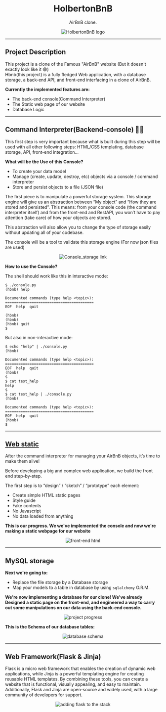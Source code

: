 <h1 align="center">HolbertonBnB</h1>
<p align="center">AirBnB clone.</p>

<p align="center">
	<img src="./misc_stuff/hbnb.png" alt="HolbertonBnB logo">
</p>

---

## Project Description

This project is a clone of the Famous "AirBnB" website (But it doesn't exactly look like it :smile:)<br>
Hbnb(this project) is a fully fledged Web application, with a database storage, a back-end API, and front-end interfacing in a clone of AirBnB.

**Currently the implemented features are:**
- The back-end console(Command Interpreter)
- The Static web page of our website
- Database Logic

---

## Command Interpreter(Backend-console) :man_technologist:

This first step is very important because what is built during this step will be used with all other
following steps: HTML/CSS templating, database storage, API, front-end integration…

**What will be the Use of this Console?**

- To create your data model
- Manage (create, update, destroy, etc) objects via a console / command interpreter
- Store and persist objects to a file (JSON file)

The first piece is to manipulate a powerful storage system. This storage engine will give us an abstraction between “My object” and “How they are stored and persisted”. This means: from your console code (the command interpreter itself) and from the front-end and RestAPI, you won’t have to pay attention (take care) of how your objects are stored.

This abstraction will also allow you to change the type of storage easily without updating all of your codebase.

The console will be a tool to validate this storage engine (For now json files are used)

<p align="center">
    <img src="./misc_stuff/console.png" alt="Console_storage link">
</p>

**How to use the Console?**

The shell should work like this in interactive mode:

```
$ ./console.py
(hbnb) help

Documented commands (type help <topic>):
========================================
EOF  help  quit

(hbnb) 
(hbnb) 
(hbnb) quit
$
```

But also in non-interactive mode:

```
$ echo "help" | ./console.py
(hbnb)

Documented commands (type help <topic>):
========================================
EOF  help  quit
(hbnb)
$
$ cat test_help
help
$
$ cat test_help | ./console.py
(hbnb)

Documented commands (type help <topic>):
========================================
EOF  help  quit
(hbnb)
$
```

---

## <a href="https://github.com/Bikaze/AirBnB_clone/tree/main/web_static">Web static</a>

After the command interpreter for managing your AirBnB objects, it’s time to make them alive!

Before developing a big and complex web application, we build the front end step-by-step.

The first step is to “design” / “sketch” / “prototype” each element:

- Create simple HTML static pages
- Style guide
- Fake contents
- No Javascript
- No data loaded from anything

**This is our progress. We we've implemented the console and now we're making a static webpage for our website**

<p align="center">
    <img src="./misc_stuff/hbnb_step1.png" alt="front-end html">
</p>

---

## MySQL storage

**Next we're going to:**

- Replace the file storage by a Database storage
- Map your models to a table in database by using `sqlalchemy` O.R.M.

**We're now implementing a database for our clone! We've already Designed a static page on the front-end, and engineered a way to carry out some manipulations on our data using the back-end console.**

<p align="center">
    <img src="./misc_stuff/db.png" alt="project progress">
</p>

**This is the Schema of our database tables:**

<p align="center">
    <img src="./misc_stuff/schema.jpg" alt="database schema">
</p>

---

## Web Framework(Flask & Jinja)

Flask is a micro web framework that enables the creation of dynamic web applications, while Jinja is a powerful templating engine for creating reusable HTML templates. By combining these tools, you can create a website that is functional, visually appealing, and easy to maintain. Additionally, Flask and Jinja are open-source and widely used, with a large community of developers for support.

<p align="center">
    <img src="./misc_stuff/flask.png" alt="adding flask to the stack">
</p>
